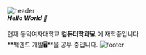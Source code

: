 ![header](https://capsule-render.vercel.app/api?type=waving&color=7F7FD5&text=%20%20%20&height=150&fontSize=40&fontColor=ffffff)<br>
***Hello World 👋***<br><br>
현재 동덕여자대학교 **컴퓨터학과💻** 에 재학중입니다 <br>
**백엔드 개발🖥**을 공부 중입니다. 
![footer](https://capsule-render.vercel.app/api?section=footer&type=waving&color=7F7FD5)

